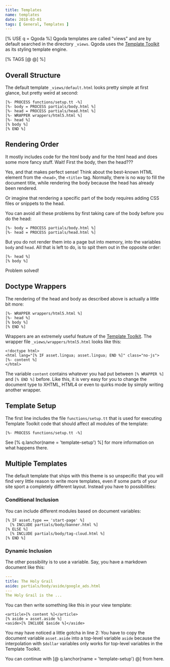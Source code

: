 ```yaml
---
title: Templates
name: templates
date: 2018-03-01
tags: [ General, Templates ]
---
```

[% USE q = Qgoda %]
Qgoda templates are called "views" and are by default searched in the directory `_views`. Qgoda uses the [Template Toolkit](http://www.http://www.template-toolkit.org/) as its styling template engine.

[% TAGS [@ @] %]
<qgoda-toc/>

## Overall Structure

The default template `_views/default.html` looks pretty simple at first glance, but pretty weird at second:

```tt2
[%- PROCESS functions/setup.tt -%]
[%- body = PROCESS partials/body.html %]
[%- head = PROCESS partials/head.html %]
[%- WRAPPER wrappers/html5.html %]
[%- head %]
[% body %]
[% END %]
```

## Rendering Order

It mostly includes code for the html body and for the html head and does some more fancy stuff.  Wait! First the body, then the head???

Yes, and that makes perfect sense!  Think about the best-known HTML element from the `<head>`, the `<title>` tag.  Normally, there is no way to fill the document title, while rendering the body because the head has already been rendered.

Or imagine that rendering a specific part of the body requires adding CSS files or snippets to the head.

You can avoid all these problems by first taking care of the body before you do the head:

```tt2
[%- body = PROCESS partials/body.html %]
[%- head = PROCESS partials/head.html %]
```

But you do not render them into a page but into memory, into the variables `body` and `head`.  All that is left to do, is to spit them out in the opposite order:

```tt2
[%- head %]
[% body %]
```

Problem solved!

## Doctype Wrappers

The rendering of the head and body as described above is actually a little bit more:

```tt2
[%- WRAPPER wrappers/html5.html %]
[%- head %]
[% body %]
[% END %]
```

Wrappers are an extremely useful feature of the [Template Toolkit](http://www.template-toolkit.org/).  The wrapper file `_views/wrappers/html5.html` looks like this:

```tt2
<!doctype html>
<html lang="[% IF asset.lingua; asset.lingua; END %]" class="no-js">
[%- content %]
</html>
```

The variable `content` contains whatever you had put between `[% WRAPPER %]` and `[% END %]` before.  Like this, it is very easy for you to change the document type to XHTML, HTML4 or even to quirks mode by simply writing another wrapper.

## Template Setup

The first line includes the file `functions/setup.tt` that is used for executing Template Toolkit code that should affect all modules of the template:

```markup
[%- PROCESS functions/setup.tt -%]
```

See [% q.lanchor(name = 'template-setup') %] for more information on what happens there.

## Multiple Templates

The default template that ships with this theme is so unspecific that you will find very little reason to write more templates, even if some parts of your site sport a completely different layout.  Instead you have to possibilities:

### Conditional Inclusion

You can include different modules based on document variables:

```markup
[% IF asset.type == 'start-page' %]
  [% INCLUDE partials/body/banner.html %]
[% ELSE %]
  [% INCLUDE partials/body/tag-cloud.html %]
[% END %]
```

### Dynamic Inclusion

The other possibility is to use a variable.  Say, you have a markdown document like this:

```yaml
---
title: The Holy Grail
aside: partials/body/aside/google_ads.html
---
The Holy Grail is the ...
```

You can then write something like this in your view template:

```tt2
<article>[% content %]</article>
[% aside = asset.aside %]
<aside>[% INCLUDE $aside %]</aside>
```

You may have noticed a little gotcha in line 2: You have to copy the document variable `asset.aside` into a top-level variable `aside` because the interpolation with `$dollar` variables only works for top-level variables in the Template Toolkit.

You can continue with [@ q.lanchor(name = 'template-setup') @] from here.
